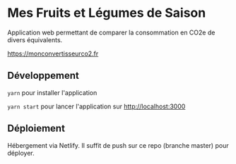 # Mes Fruits et Légumes de Saison

Application web permettant de comparer la consommation en CO2e de divers équivalents.

https://monconvertisseurco2.fr

## Développement

`yarn` pour installer l'application

`yarn start` pour lancer l'application sur [http://localhost:3000](http://localhost:3000)

## Déploiement

Hébergement via Netlify. Il suffit de push sur ce repo (branche master) pour déployer.
